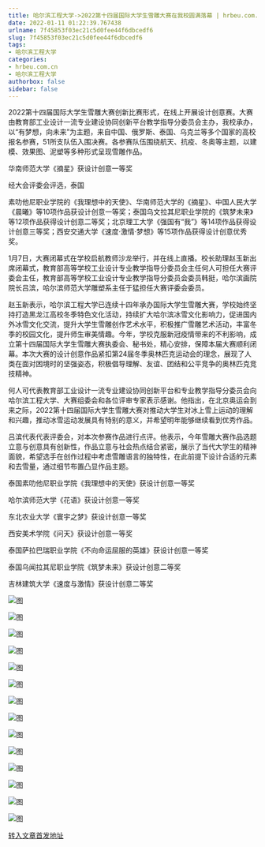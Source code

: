 ```yaml
---
title: 哈尔滨工程大学->2022第十四届国际大学生雪雕大赛在我校圆满落幕 | hrbeu.com.cn
date: 2022-01-11 01:22:39.767438
urlname: 7f45853f03ec21c5d0fee44f6dbcedf6
slug: 7f45853f03ec21c5d0fee44f6dbcedf6
tags: 
- 哈尔滨工程大学
categories:
- hrbeu.com.cn
- 哈尔滨工程大学
authorbox: false
sidebar: false
---
```

2022第十四届国际大学生雪雕大赛创新比赛形式，在线上开展设计创意赛。大赛由教育部工业设计一流专业建设协同创新平台教学指导分委员会主办，我校承办，以“有梦想，向未来”为主题，来自中国、俄罗斯、泰国、乌克兰等多个国家的高校报名参赛，51所支队伍入围决赛。各参赛队伍围绕航天、抗疫、冬奥等主题，以建模、效果图、泥塑等多种形式呈现雪雕作品。

华南师范大学《摘星》获设计创意一等奖

经大会评委会评选，泰国
<!--more-->
素叻他尼职业学院的《我理想中的天使》、华南师范大学的《摘星》、中国人民大学《晨曦》等10项作品获设计创意一等奖；泰国乌文拉其尼职业学院的《筑梦未来》等12项作品获得设计创意二等奖；北京理工大学《强国有“我”》等14项作品获得设计创意三等奖；西安交通大学《速度·激情·梦想》等15项作品获得设计创意优秀奖。

1月7日，大赛闭幕式在学校启航教师沙龙举行，并在线上直播。校长助理赵玉新出席闭幕式，教育部高等学校工业设计专业教学指导分委员会主任何人可担任大赛评委会主任，教育部高等学校工业设计专业教学指导分委员会委员韩挺，哈尔滨画院院长吕滨，哈尔滨师范大学雕塑系主任于猛担任大赛评委会委员。

赵玉新表示，哈尔滨工程大学已连续十四年承办国际大学生雪雕大赛，学校始终坚持打造黑龙江高校冬季特色文化活动，持续扩大哈尔滨冰雪文化影响力，促进国内外冰雪文化交流，提升大学生雪雕创作艺术水平，积极推广雪雕艺术活动，丰富冬季的校园文化，提升师生审美情趣。今年，学校克服新冠疫情带来的不利影响，成立第十四届国际大学生雪雕大赛执委会、秘书处，精心安排，保障本届大赛顺利闭幕。本次大赛的设计创意作品紧扣第24届冬季奥林匹克运动会的理念，展现了人类在面对困境时的坚强姿态，积极倡导理解、友谊、团结和公平竞争的奥林匹克竞技精神。

何人可代表教育部工业设计一流专业建设协同创新平台和专业教学指导分委员会向哈尔滨工程大学、大赛组委会和各位评审专家表示感谢。他指出，在北京奥运会到来之际，2022第十四届国际大学生雪雕大赛对推动大学生对冰上雪上运动的理解和兴趣，推动冰雪运动发展具有特别的意义，并希望明年能够继续看到优秀作品。

吕滨代表代表评委会，对本次参赛作品进行点评。他表示，今年雪雕大赛作品选题立意与创意具有创新性，作品立意与社会热点结合紧密，展示了当代大学生的精神面貌，希望选手在创作过程中考虑雪雕语言的独特性，在此前提下设计合适的元素和去雪量，通过细节布置凸显作品主题。

泰国素叻他尼职业学院《我理想中的天使》获设计创意一等奖

哈尔滨师范大学《花语》获设计创意一等奖

东北农业大学《寰宇之梦》获设计创意一等奖

西安美术学院《问天》获设计创意一等奖

泰国萨拉巴瑞职业学院《不向命运屈服的英雄》获设计创意一等奖

泰国乌闻拉其尼职业学院《筑梦未来》获设计创意二等奖

吉林建筑大学《速度与激情》获设计创意二等奖

![图](http://gongxue.cn/__local/0/DE/30/FE44A0333DED8D066511CF780AC_9B0D9209_1E345.jpg)

![图](http://gongxue.cn/__local/E/E8/23/E003A194C9E00ACD0D7ED19A168_6009C77A_DD31.jpg)

![图](http://gongxue.cn/__local/5/9A/9A/8213A30C418D7FB45FEFF68C5AB_3358196C_13EEE.jpg)

![图](http://gongxue.cn/__local/2/96/50/53F862B6DCB4B52029015D163F4_0AA8FA24_E426.jpg)

![图](http://gongxue.cn/__local/0/3C/48/0A9400303AC8ACD0DAD79206C07_8856BC4C_11BF1.jpg)

![图](http://gongxue.cn/__local/0/84/6E/A786E7171E72E7A704F5BC36829_F8A0CF07_18F6C.jpg)

![图](http://gongxue.cn/__local/3/19/0B/02BF13E6E5161E56C21CB14B1D1_AE16ED8C_1ABC6.jpg)

![图](http://gongxue.cn/__local/A/8F/EB/23C392783C6055CB5F0C8EB1246_8406826D_134DE.jpg)

![图](http://gongxue.cn/__local/1/DA/46/56906BE36C8787500D4C2CCCD85_1D4E08B8_117ED.jpg)

![图](http://gongxue.cn/__local/C/8F/17/C36AFFF249D11FFB58142F9B99A_F81A8210_26A46.jpg)

![图](http://gongxue.cn/__local/B/27/6C/774EF76F225764CDD5B1E2AB934_8EB95A86_218BC.jpg)

![图](http://gongxue.cn/__local/3/59/08/E07198AF7ACB0ABAD18F3A72352_A9A1A874_1C33A.jpg)

![图](http://gongxue.cn/__local/5/4D/00/416DFDA0650BE7C1527B2BFFE60_8E2A2071_1B6B4.jpg)

![图](http://gongxue.cn/__local/8/5F/22/DAAEEFFE011EAB29D95F46B5B4A_B3E15564_12612.jpg)

[转入文章首发地址](http://gongxue.cn/info/1141/69418.htm)